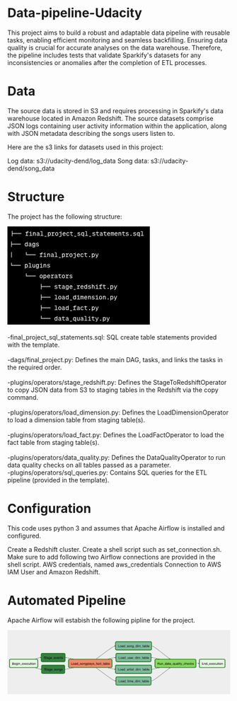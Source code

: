 # Data-pipeline-Udacity

This project aims to build a robust and adaptable data pipeline with reusable tasks, enabling efficient monitoring and seamless backfilling. Ensuring data quality is crucial for accurate analyses on the data warehouse. Therefore, the pipeline includes tests that validate Sparkify's datasets for any inconsistencies or anomalies after the completion of ETL processes.

# Data

The source data is stored in S3 and requires processing in Sparkify's data warehouse located in Amazon Redshift. The source datasets comprise JSON logs containing user activity information within the application, along with JSON metadata describing the songs users listen to.

Here are the s3 links for datasets used in this project:

Log data: s3://udacity-dend/log_data Song data: s3://udacity-dend/song_data

# Structure

The project has the following structure:

![Screenshot](FileStructure.png)
<br>
<br>
-final_project_sql_statements.sql: SQL create table statements provided with the template.
<br>
<br>
-dags/final_project.py: Defines the main DAG, tasks, and links the tasks in the required order.
<br>
<br>
-plugins/operators/stage_redshift.py: Defines the StageToRedshiftOperator to copy JSON data from S3 to staging tables in the Redshift via the copy command.
<br>
<br>
-plugins/operators/load_dimension.py: Defines the LoadDimensionOperator to load a dimension table from staging table(s).
<br>
<br>
-plugins/operators/load_fact.py: Defines the LoadFactOperator to load the fact table from staging table(s).
<br>
<br>
-plugins/operators/data_quality.py: Defines the DataQualityOperator to run data quality checks on all tables passed as a parameter.
<br>
-plugins/operators/sql_queries.py: Contains SQL queries for the ETL pipeline (provided in the template).

# Configuration

This code uses python 3 and assumes that Apache Airflow is installed and configured.

Create a Redshift cluster.
Create a shell script such as set_connection.sh.
Make sure to add following two Airflow connections are provided in the shell script.
AWS credentials, named aws_credentials
Connection to AWS IAM User and Amazon Redshift.

# Automated Pipeline

Apache Airflow will estabish the following pipline for the project.

![Screenshot](Pipeline.png)

